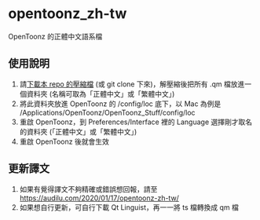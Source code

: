 # opentoonz_zh-tw
OpenToonz 的正體中文語系檔

## 使用說明
1. 請<a href="https://github.com/mrmu/opentoonz_zh-tw/archive/master.zip">下載本 repo 的壓縮檔</a> (或 git clone 下來)，解壓縮後把所有 .qm 檔放進一個資料夾 (名稱可取為「正體中文」或「繁體中文」)
1. 將此資料夾放進 OpenToonz 的 /config/loc 底下，以 Mac 為例是 /Applications/OpenToonz/OpenToonz_Stuff/config/loc
1. 重啟 OpenToonz，到 Preferences/Interface 裡的 Language 選擇剛才取名的資料夾 (「正體中文」或「繁體中文」)
1. 重啟 OpenToonz 後就會生效

## 更新譯文
1. 如果有覺得譯文不夠精確或錯誤想回報，請至 https://audilu.com/2020/01/17/opentoonz-zh-tw/
1. 如果想自行更新，可自行下載 Qt Linguist，再一一將 ts 檔轉換成 qm 檔
